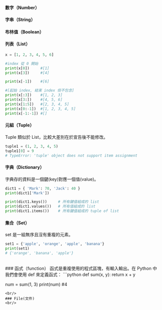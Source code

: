 #### 數字（Number）
#### 字串（String）
#### 布林值（Boolean）
#### 列表（List）
```python
x = [1, 2, 3, 4, 5, 6]

#index 從 0 開始
print(x[0])     #[1]
print(x[3])     #[4]

print(x[-1])    #[6]

#[起始 index, 結束 index 但不包含]
print(x[:3])    #[1, 2, 3]
print(x[3:])    #[4, 5, 6]
print(x[1:5])   #[2, 3, 4, 5]
print(x[0:-1])  #[1, 2, 3, 4, 5]
print(x[-1:-1]) #[]
```

#### 元組（Tuple）
Tuple 類似於 List，比較大差別在於宣告後不能修改。<br/>
```python
tuple1 = (1, 2, 3, 4, 5)
tuple1[0] = 9
# TypeError: 'tuple' object does not support item assignment
```

#### 字典（Dictionary）
字典存的資料是一個鍵(key)對應一個值(value)。<br/>
```python
dict1 = { 'Mark': 70, 'Jack': 40 }
print(dict1['Mark'])

print(dict1.keys())     # 所有鍵值組成的 list
print(dict1.values())   # 所有值組成的 list
print(dict1.items())    # 所有鍵值組成的 tuple of list
```

#### 集合（Set）
set 是一組無序且沒有重複的元素。
```python
set1 = {'apple', 'orange', 'apple', 'banana'}
print(set1)
# {'orange', 'banana', 'apple'}
```

<br/>
### 函式（function）
函式是重複使用的程式區塊，有輸入輸出。在 Python 中我們會使用 def 來定義函式：
```python
def sum(x, y):
    return x + y

num = sum(1, 3)
print(num)      #4
```
<br/>
### File(文件)
<br/>
